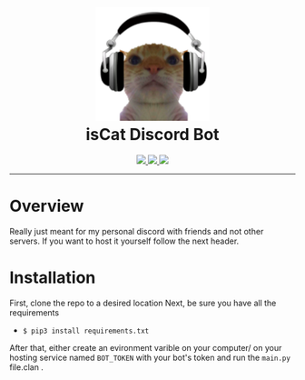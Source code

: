 <h1 align="center">
  <br>
  <a href="https://github.com/Redjumpman/Jumper-Cogs/"><img src="/images/cat.png" alt="Jumper Cogs" width="200"></a>
  <br>
  isCat Discord Bot
  <br>
</h1>

<p align="center">
  <a href="https://dashboard.heroku.com/">
    <img src="https://img.shields.io/badge/Hosting-Heroku-Purple">
  </a>
  <a href="https://www.python.org/downloads/release/python-366/"><img src="https://img.shields.io/badge/Made%20With-Python%203.6-blue.svg?style=for-the-badge">
</a>
  <a href="https://github.com/Rapptz/discord.py">
      <img src="https://img.shields.io/badge/Discord.py-V1.3.4-red">
  </a>
</p>

***

# Overview
Really just meant for my personal discord with friends and not other servers. If you want to host it yourself follow the next header.

# Installation
First, clone the repo to a desired location
Next, be sure you have all the requirements
- `$ pip3 install requirements.txt`

After that, either create an evironment varible on your computer/ on your hosting service named `BOT_TOKEN` with your bot's token and run the `main.py` file.clan
.